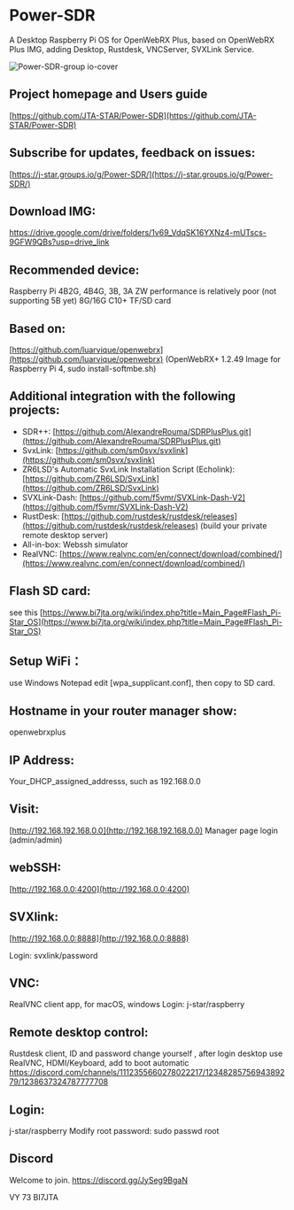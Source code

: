 # Power-SDR
A Desktop Raspberry Pi OS for OpenWebRX Plus, based on OpenWebRX Plus IMG, adding Desktop, Rustdesk, VNCServer, SVXLink Service.

![Power-SDR-group io-cover](https://github.com/JTA-STAR/Power-SDR/assets/22002824/3887c907-8d73-4ef8-a075-0e5e5c76b9b2)


## Project homepage and Users guide
[https://github.com/JTA-STAR/Power-SDR](https://github.com/JTA-STAR/Power-SDR)

## Subscribe for updates, feedback on issues:
[https://j-star.groups.io/g/Power-SDR/](https://j-star.groups.io/g/Power-SDR/)

## Download IMG:
https://drive.google.com/drive/folders/1v69_VdqSK16YXNz4-mUTscs-9GFW9QBs?usp=drive_link

## Recommended device:
Raspberry Pi 4B2G, 4B4G, 3B, 3A ZW performance is relatively poor (not supporting 5B yet)
8G/16G C10+ TF/SD card

## Based on: 
[https://github.com/luarvique/openwebrx](https://github.com/luarvique/openwebrx) (OpenWebRX+ 1.2.49 Image for Raspberry Pi 4, sudo install-softmbe.sh)

## Additional integration with the following projects:
- SDR++: [https://github.com/AlexandreRouma/SDRPlusPlus.git](https://github.com/AlexandreRouma/SDRPlusPlus.git)
- SvxLink: [https://github.com/sm0svx/svxlink](https://github.com/sm0svx/svxlink)
- ZR6LSD's Automatic SvxLink Installation Script (Echolink): [https://github.com/ZR6LSD/SvxLink](https://github.com/ZR6LSD/SvxLink)
- SVXLink-Dash: [https://github.com/f5vmr/SVXLink-Dash-V2](https://github.com/f5vmr/SVXLink-Dash-V2)
- RustDesk: [https://github.com/rustdesk/rustdesk/releases](https://github.com/rustdesk/rustdesk/releases) (build your private remote desktop server)
- All-in-box: Webssh simulator
- RealVNC: [https://www.realvnc.com/en/connect/download/combined/](https://www.realvnc.com/en/connect/download/combined/)

## Flash SD card: 
see this [https://www.bi7jta.org/wiki/index.php?title=Main_Page#Flash_Pi-Star_OS](https://www.bi7jta.org/wiki/index.php?title=Main_Page#Flash_Pi-Star_OS)

## Setup WiFi：
use Windows Notepad edit [wpa_supplicant.conf], then copy to SD card.

## Hostname in your router manager show: 
openwebrxplus

## IP Address:
Your_DHCP_assigned_addresss, such as 192.168.0.0

## Visit: 
[http://192.168.192.168.0.0](http://192.168.192.168.0.0)
Manager page login (admin/admin)

## webSSH: 
[http://192.168.0.0:4200](http://192.168.0.0:4200)

## SVXlink:
[http://192.168.0.0:8888](http://192.168.0.0:8888)

Login: svxlink/password

## VNC: 
RealVNC client app, for macOS, windows
Login: j-star/raspberry

## Remote desktop control: 
Rustdesk client, ID and password change yourself , after login desktop use RealVNC, HDMI/Keyboard, add to boot automatic https://discord.com/channels/1112355660278022217/1234828575694389279/1238637324787777708

## Login: 
j-star/raspberry
Modify root password: sudo passwd root 

## Discord
Welcome to join. https://discord.gg/JySeg9BgaN

VY 73 BI7JTA
